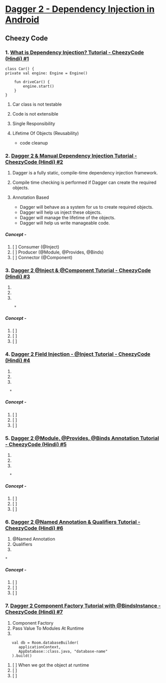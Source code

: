 # [Dagger 2 - Dependency Injection in Android](https://youtube.com/playlist?list=PLRKyZvuMYSIPwjYw1bt_7u7nEwe6vATQd&si=ecRnQeOJc6H9smA0)

## Cheezy Code



### 1. [What is Dependency Injection? Tutorial - CheezyCode (Hindi) #1](https://youtu.be/DtzQkBp2M5M?si=9uQBgA6BP2B-5sGv)

    class Car() {
    private val engine: Engine = Engine()
    
        fun driveCar() {
            engine.start()
        }
    }  


   1. Car class is not testable
   2. Code is not extensible
   3. Single Responsibility
   4. Lifetime Of Objects (Reusability)
    
      * code cleanup


### 2. [Dagger 2 & Manual Dependency Injection Tutorial - CheezyCode (Hindi) #2](https://youtu.be/cg0yCHW2Keg?si=mtleHrSBxm_0cJf1)

   1. Dagger is a fully static, compile-time dependency injection framework.
   2. Compile time checking is performed if Dagger can create the required objects.
   3. Annotation Based

         * Dagger will behave as a system for us to create required objects.
         * Dagger will help us inject these objects.
         * Dagger will manage the lifetime of the objects.
         * Dagger will help us write manageable code.


##### Concept - 
1. [ ] Consumer (@Inject)
2. [ ] Producer (@Module, @Provides, @Binds)
3. [ ] Connector (@Component)


### 3. [Dagger 2 @Inject & @Component Tutorial - CheezyCode (Hindi) #3](https://youtu.be/vcr-wW50t8g?si=qjqvHVML0GgUo1FE)

   1. 
   2. 
   3. 

        * 


##### Concept -
1. [ ] 
2. [ ] 
3. [ ] 


### 4. [Dagger 2 Field Injection - @Inject Tutorial - CheezyCode (Hindi) #4](https://youtu.be/EDUK-IptF9w?si=PIndG31zXc_Hs3Si)

1.
2.
3.

      *


##### Concept -
1. [ ] 
2. [ ] 
3. [ ] 


### 5. [Dagger 2 @Module, @Provides, @Binds Annotation Tutorial - CheezyCode (Hindi) #5](https://youtu.be/2NT1Ef3F_Y0?si=3ZG04Rl6U-BEKIjo)

1.
2.
3.

      *


##### Concept -
1. [ ] 
2. [ ] 
3. [ ]



### 6. [Dagger 2 @Named Annotation & Qualifiers Tutorial - CheezyCode (Hindi) #6](https://youtu.be/z31Qfxyz5QM?si=xoCcT-k2CZxbHxik)

1. @Named Annotation
2. Qualifiers
3.

    *


##### Concept -
1. [ ] 
2. [ ] 
3. [ ] 


### 7. [Dagger 2 Component Factory Tutorial with @BindsInstance - CheezyCode (Hindi) #7](https://youtu.be/LvAiu9yVFT0?si=vCnnDieXQU9eS6vB)

1. Component Factory 
2. Pass Value To Modules At Runtime
3.

       val db = Room.databaseBuilder(
          applicationContext,
          AppDatabase::class.java, "database-name"
       ).build()


1. [ ] When we got the object at runtime
2. [ ] 
3. [ ] 


